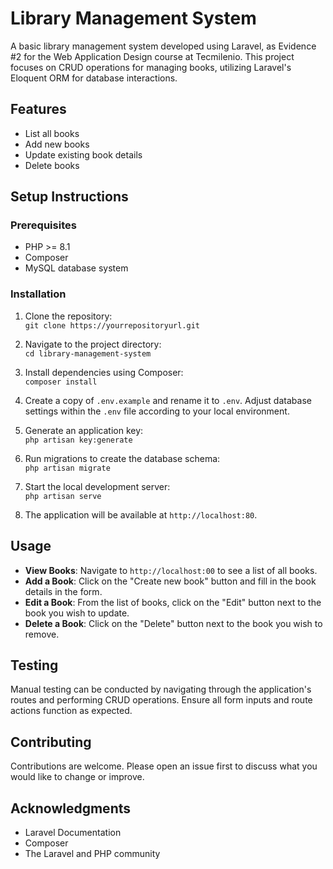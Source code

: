 # Library Management System

A basic library management system developed using Laravel, as Evidence #2 for the Web Application Design course at Tecmilenio. This project focuses on CRUD operations for managing books, utilizing Laravel's Eloquent ORM for database interactions.

## Features
- List all books
- Add new books
- Update existing book details
- Delete books

## Setup Instructions

### Prerequisites

- PHP >= 8.1
- Composer
- MySQL database system

### Installation

1. Clone the repository:\
    `git clone https://yourrepositoryurl.git`

2. Navigate to the project directory:\
    `cd library-management-system`

3. Install dependencies using Composer:\
	`composer install`

4. Create a copy of `.env.example` and rename it to `.env`. Adjust database settings within the `.env` file according to your local environment.

5. Generate an application key:\
	`php artisan key:generate`

6. Run migrations to create the database schema:\
	`php artisan migrate`

7. Start the local development server:\
	`php artisan serve`

8. The application will be available at `http://localhost:80`.

## Usage

- **View Books**: Navigate to `http://localhost:00` to see a list of all books.
- **Add a Book**: Click on the "Create new book" button and fill in the book details in the form.
- **Edit a Book**: From the list of books, click on the "Edit" button next to the book you wish to update.
- **Delete a Book**: Click on the "Delete" button next to the book you wish to remove.

## Testing

Manual testing can be conducted by navigating through the application's routes and performing CRUD operations. Ensure all form inputs and route actions function as expected.

## Contributing

Contributions are welcome. Please open an issue first to discuss what you would like to change or improve.

## Acknowledgments

- Laravel Documentation
- Composer
- The Laravel and PHP community